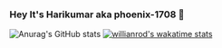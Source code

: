 

### Hey It's Harikumar aka phoenix-1708 👋

![Anurag's GitHub stats](https://github-readme-stats.vercel.app/api?username=phoenix-1708&show_icons=true&hide_rank=true)
[![willianrod's wakatime stats](https://github-readme-stats.vercel.app/api/wakatime?username=phoenix-1708)](https://github.com/anuraghazra/github-readme-stats)



